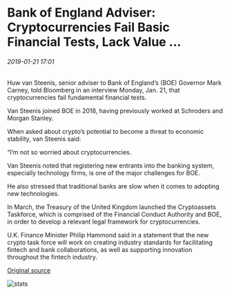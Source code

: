 # Bank of England Adviser: Cryptocurrencies Fail Basic Financial Tests, Lack Value ...

###### 2019-01-21 17:01

Huw van Steenis, senior adviser to Bank of England’s (BOE) Governor Mark Carney, told Bloomberg in an interview Monday, Jan. 21, that cryptocurrencies fail fundamental financial tests.

Van Steenis joined BOE in 2018, having previously worked at Schroders and Morgan Stanley.

When asked about crypto’s potential to become a threat to economic stability, van Steenis said:

“I’m not so worried about cryptocurrencies.

Van Steenis noted that registering new entrants into the banking system, especially technology firms, is one of the major challenges for BOE.

He also stressed that traditional banks are slow when it comes to adopting new technologies.

In March, the Treasury of the United Kingdom launched the Cryptoassets Taskforce, which is comprised of the Financial Conduct Authority and BOE, in order to develop a relevant legal framework for cryptocurrencies.

U.K. Finance Minister Philip Hammond said in a statement that the new crypto task force will work on creating industry standards for facilitating fintech and bank collaborations, as well as supporting innovation throughout the fintech industry.

[Original source](https://cointelegraph.com/news/bank-of-england-adviser-cryptocurrencies-fail-basic-financial-tests-lack-value)

![stats](https://c.statcounter.com/11760860/0/a89fa40b/1/ "stats")